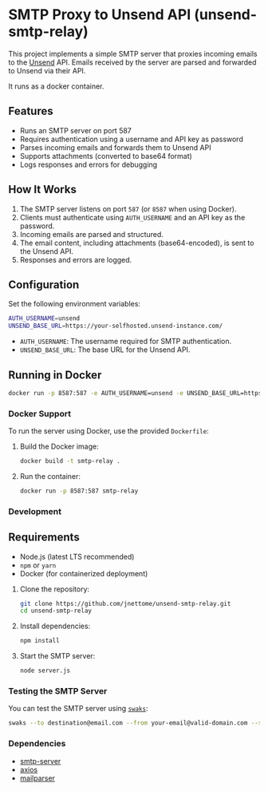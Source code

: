 # SMTP Proxy to Unsend API (unsend-smtp-relay)

This project implements a simple SMTP server that proxies incoming emails to the [Unsend](https://unsend.dev/) API. Emails received by the server are parsed and forwarded to Unsend via their API.

It runs as a docker container.

## Features
- Runs an SMTP server on port 587
- Requires authentication using a username and API key as password
- Parses incoming emails and forwards them to Unsend API
- Supports attachments (converted to base64 format)
- Logs responses and errors for debugging

## How It Works

1. The SMTP server listens on port `587` (or `8587` when using Docker).
2. Clients must authenticate using `AUTH_USERNAME` and an API key as the password.
3. Incoming emails are parsed and structured.
4. The email content, including attachments (base64-encoded), is sent to the Unsend API.
5. Responses and errors are logged.


## Configuration

Set the following environment variables:

```sh
AUTH_USERNAME=unsend
UNSEND_BASE_URL=https://your-selfhosted.unsend-instance.com/
```

- `AUTH_USERNAME`: The username required for SMTP authentication.
- `UNSEND_BASE_URL`: The base URL for the Unsend API.

## Running in Docker

```sh
docker run -p 8587:587 -e AUTH_USERNAME=unsend -e UNSEND_BASE_URL=https://self.hosted.dev/ jnettome/unsend-smtp-relay:latest
```

### Docker Support

To run the server using Docker, use the provided `Dockerfile`:

1. Build the Docker image:
   ```sh
   docker build -t smtp-relay .
   ```

2. Run the container:
   ```sh
   docker run -p 8587:587 smtp-relay
   ```

### Development

## Requirements
- Node.js (latest LTS recommended)
- `npm` or `yarn`
- Docker (for containerized deployment)

1. Clone the repository:
   ```sh
   git clone https://github.com/jnettome/unsend-smtp-relay.git
   cd unsend-smtp-relay
   ```

2. Install dependencies:
   ```sh
   npm install
   ```

3. Start the SMTP server:
   ```sh
   node server.js
   ```


### Testing the SMTP Server

You can test the SMTP server using [`swaks`](https://linux.die.net/man/1/swaks):

```sh
swaks --to destination@email.com --from your-email@valid-domain.com --server localhost --port 8587 --auth LOGIN --auth-user unsend --auth-password "us_e54732190832190832_API_KEY" --data "Subject: Test Email\n\nThis is a test." --tls
```

### Dependencies
- [smtp-server](https://www.npmjs.com/package/smtp-server)
- [axios](https://www.npmjs.com/package/axios)
- [mailparser](https://www.npmjs.com/package/mailparser)
